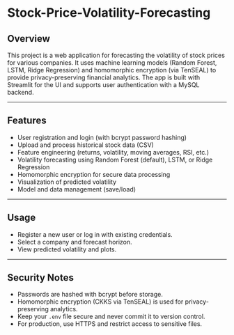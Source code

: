 # Stock-Price-Volatility-Forecasting

## Overview

This project is a web application for forecasting the volatility of stock prices for various companies. It uses machine learning models (Random Forest, LSTM, Ridge Regression) and homomorphic encryption (via TenSEAL) to provide privacy-preserving financial analytics. The app is built with Streamlit for the UI and supports user authentication with a MySQL backend.

---

## Features
- User registration and login (with bcrypt password hashing)
- Upload and process historical stock data (CSV)
- Feature engineering (returns, volatility, moving averages, RSI, etc.)
- Volatility forecasting using Random Forest (default), LSTM, or Ridge Regression
- Homomorphic encryption for secure data processing
- Visualization of predicted volatility
- Model and data management (save/load)

---

## Usage
- Register a new user or log in with existing credentials.
- Select a company and forecast horizon.
- View predicted volatility and plots.

---

## Security Notes
- Passwords are hashed with bcrypt before storage.
- Homomorphic encryption (CKKS via TenSEAL) is used for privacy-preserving analytics.
- Keep your `.env` file secure and never commit it to version control.
- For production, use HTTPS and restrict access to sensitive files.

